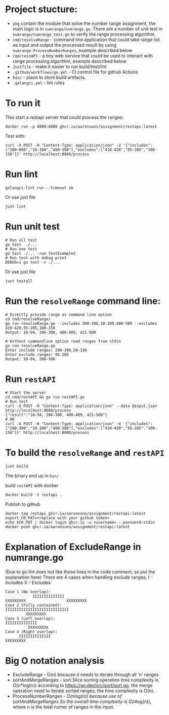 # Project stucture:
 - `pkg` contain the module that solve the number range assignment, the main logic is in `numrange/numrange.go`.
There are a number of unit test in `numrange/numrange_test.go` to verify the range processing algorithm.
 - `cmd/resolveRange` - command line application that could take range list as input and output the processed result by using `numrange.ProcessNumberRanges`, example described below 
 - `cmd/restAPI` - a tiny web service that could be used to interact with range processing algorithm, example described below.
 - `Justfile` - make it easier to run build/test/lint
 - `.github/workflows/go.yml` - CI control file for github Actions
 - `bin/` - place to store build artifacts.
 - `.golangci.yml` - lint rules

# To run it
This start a restapi server that could process the ranges:
```
docker run -p 8080:8080 ghcr.io/aaronsuns/assignment/restapi:latest
```
Test with:
```
curl -X POST -H "Content-Type: application/json" -d '{"includes":["200-600","10-100","400-500"],"excludes":["410-420","95-205","100-150"]}' http://localhost:8080/process
```

# Run lint
```
golangci-lint run --timeout 1m
```
Or use just file
```
just lint
```

# Run unit test
```
# Run all test
go test  ./...
# Run one test
go test ./... -run TestExample2
# Run test with debug print
DEBUG=1 go test -v ./...
``` 
Or use just file
```
just testall
```

# Run the `resolveRange` command line:
```
# Directly provide range as command line option
cd cmd/resolveRange/
go run resolveRange.go --includes 200-300,10-100,400-500 --excludes 410-420,95-205,100-150
Output: 10-94, 206-300, 400-409, 421-500

# Without commandline option read ranges from stdin
go run resolveRange.go 
Enter include ranges: 200-300,50-150
Enter exclude ranges: 95-205
Output: 50-94, 206-300
```

# Run `restAPI`
```
# Start the server
cd cmd/restAPI && go run restAPI.go
# Run test
curl -X POST -H "Content-Type: application/json" --data @input.json http://localhost:8080/process
{"result":"10-94, 206-300, 400-409, 421-500"}
# OR
curl -X POST -H "Content-Type: application/json" -d '{"includes":["200-300","10-100","400-500"],"excludes":["410-420","95-205","100-150"]}' http://localhost:8080/process
```

# To build the `resolveRange` and `restAPI`
```
just build
```
The binary end up in `bin/`

build `restAPI` with docker
```
docker build -t restapi .
```
Publish to github
```
docker tag restapi ghcr.io/aaronsuns/assignment/restapi:latest
export CR_PAT=<replace with your github token>
echo $CR_PAT | docker login ghcr.io -u <username> --password-stdin
docker push ghcr.io/aaronsuns/assignment/restapi:latest
```


# Explanation of ExcludeRange in numrange.go
(Due to go lint does not like those lines in the code comment, so put the explanation here)
There are 4 cases when handling exclude ranges, 
I - Includes
X - Excludes
```
Case 1 (No overlap):
            IIIIIIIIIIIIII
XXXXXXXXX                  XXXXXXXXX
Case 2 (Fully contained):
IIIIIIIIIIIIIIIIIIIIIIIIIIII
         XXXXXXXXX
Case 3 (Left overlap):
IIIIIIIIIIIIII
          XXXXXXXXX
Case 4 (Right overlap):
      IIIIIIIIIIIIII
XXXXXXXXX 
```


# Big O notation analysis
- ExcludeRange - O(n) because it needs to iterate through all 'n' ranges
- sortAndMergeRanges - sort.Slice sorting operation time complexity is O(n*log(n)) according to https://go.dev/src/sort/sort.go,  the merge operation need to iterate sorted ranges, the time complexity is O(n).
- ProcessNumberRanges - O(n*log(n)) because use of sortAndMergeRanges
So the overall time complexity is O(n*log(n)), where n is the total numer of ranges in the input.
